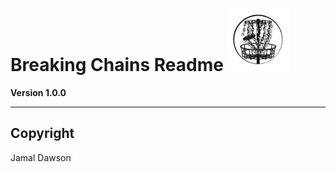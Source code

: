 # Breaking Chains Readme <img src="src/assets/img/Breakin_Chains.png" height="100px">



**Version 1.0.0**

---

## Copyright
Jamal Dawson
